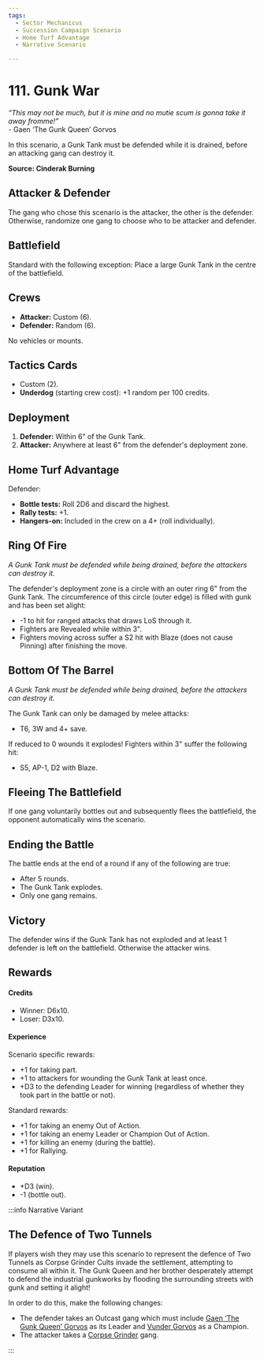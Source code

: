 ```yaml
---
tags:
  - Sector Mechanicus
  - Succession Campaign Scenario
  - Home Turf Advantage
  - Narrative Scenario

---
```


# 111. Gunk War

_“This may not be much, but it is mine and no mutie scum is gonna take it away fromme!”_  
\- Gaen ‘The Gunk Queen’ Gorvos

In this scenario, a Gunk Tank must be defended while it is drained, before an attacking gang can destroy it.

**Source: Cinderak Burning**

## Attacker & Defender

The gang who chose this scenario is the attacker, the other is the defender. Otherwise, randomize one gang to choose who to be attacker and defender.

## Battlefield

Standard with the following exception: Place a large Gunk Tank in the centre of the battlefield.

## Crews

- **Attacker:** Custom (6).
- **Defender:** Random (6).

No vehicles or mounts.

## Tactics Cards

- Custom (2).
- **Underdog** (starting crew cost): +1 random per 100 credits.

## Deployment

1. **Defender:** Within 6" of the Gunk Tank.
2. **Attacker:** Anywhere at least 6" from the defender's deployment zone.

## Home Turf Advantage

Defender:

- **Bottle tests:** Roll 2D6 and discard the highest.
- **Rally tests:** +1.
- **Hangers-on:** Included in the crew on a 4+ (roll individually).

## Ring Of Fire

_A Gunk Tank must be defended while being drained, before the attackers can destroy it._

The defender's deployment zone is a circle with an outer ring 6" from the Gunk Tank. The circumference of this circle (outer edge) is filled with gunk and has been set alight:

- -1 to hit for ranged attacks that draws LoS through it.
- Fighters are Revealed while within 3".
- Fighters moving across suffer a S2 hit with Blaze (does not cause Pinning) after finishing the move.

## Bottom Of The Barrel

_A Gunk Tank must be defended while being drained, before the attackers can destroy it._

The Gunk Tank can only be damaged by melee attacks:

- T6, 3W and 4+ save.

If reduced to 0 wounds it explodes! Fighters within 3" suffer the following hit:

- S5, AP-1, D2 with Blaze.

## Fleeing The Battlefield

If one gang voluntarily bottles out and subsequently flees the battlefield, the opponent automatically wins the scenario.

## Ending the Battle

The battle ends at the end of a round if any of the following are true:

- After 5 rounds.
- The Gunk Tank explodes.
- Only one gang remains.

## Victory

The defender wins if the Gunk Tank has not exploded and at least 1 defender is left on the battlefield. Otherwise the attacker wins.

## Rewards

#### Credits

- Winner: D6x10.
- Loser: D3x10.

#### Experience

Scenario specific rewards:

- +1 for taking part.
- +1 to attackers for wounding the Gunk Tank at least once.
- +D3 to the defending Leader for winning (regardless of whether they took part in the battle or not).

Standard rewards:

- +1 for taking an enemy Out of Action.
- +1 for taking an enemy Leader or Champion Out of Action.
- +1 for killing an enemy (during the battle).
- +1 for Rallying.

#### Reputation

- +D3 (win).
- -1 (bottle out).

:::info Narrative Variant

## The Defence of Two Tunnels

If players wish they may use this scenario to represent the defence of Two Tunnels as Corpse Grinder Cults invade the settlement, attempting to consume all within it. The Gunk Queen and her brother desperately attempt to defend the industrial gunkworks by flooding the surrounding streets with gunk and setting it alight!

In order to do this, make the following changes:

- The defender takes an Outcast gang which must include [Gaen ‘The Gunk Queen’ Gorvos](/docs/gangs/gang-additions/hired-guns/hive-scum#gaen-gorvos) as its Leader and [Vunder Gorvos](/docs/gangs/gang-additions/hired-guns/hive-scum#vunder-gorvos) as a Champion.
- The attacker takes a [Corpse Grinder](/docs/gangs/gang-lists/corpse-grinder-cult/) gang.

:::
